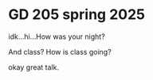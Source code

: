 # GD 205 spring 2025
 
idk...hi...How was your night?


And class? How is class going?







okay great talk.
